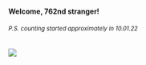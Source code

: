 #### Welcome, 762nd stranger!

###### <sup>P.S. counting started approximately in 10.01.22</sup>

<img src="https://kraftwerk28.pp.ua/vcnt.png"></img>
